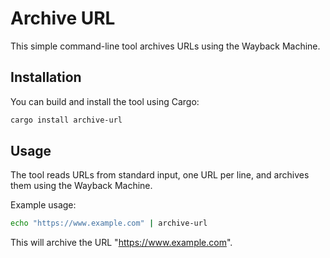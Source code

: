 # Archive URL

This simple command-line tool archives URLs using the Wayback Machine.

## Installation

You can build and install the tool using Cargo:

```bash
cargo install archive-url
```

## Usage

The tool reads URLs from standard input, one URL per line, and archives them using the Wayback Machine.

Example usage:
```bash
echo "https://www.example.com" | archive-url
```
This will archive the URL "https://www.example.com".


